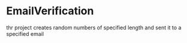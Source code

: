 # EmailVerification
thr project creates random numbers of specified length and sent it to a specified email
